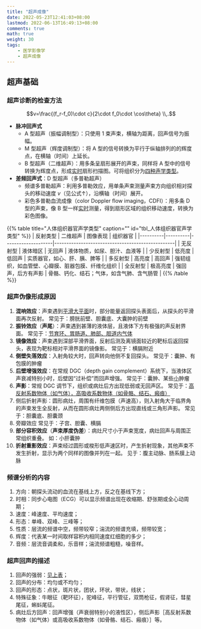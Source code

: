 ```yaml
---
title: "超声成像"
date: 2022-05-23T12:41:03+08:00
lastmod: 2022-06-13T16:49:13+08:00
comments: true
math: true
weight: 30
tags:
    - 医学影像学
    - 超声成像
---
```


## 超声基础

### 超声诊断的检查方法

$$v=\frac{(f_r-f_0)\cdot c}{2\cdot f_0\cdot \cos\theta}
\\,.$$

- **脉冲回声式**
    - A 型超声（振幅调制型）：只使用 1 束声束，横轴为距离，回声信号为振幅。
    - M 型超声（辉度调制型）：将 A 型的信号转换为平行于纵轴排列的的辉度点，在横轴（时间）上延长。
    - B 型超声（二维超声）：用多条呈扇形展开的声束，同样将 A 型中的信号转换为辉度点，形成<ins>实时</ins>扇形扫描图。可将组织分为[四种声学类型](#tbl_人体组织器官声学类型)。
- **差频回声式**：D 型超声（多普勒超声）
    - 频谱多普勒超声：利用多普勒效应，用单条声束测量声束方向组织相对探头的移动速度 $v$（见公式↑），沿横轴（时间）展开。
    - 彩色多普勒血流成像（color Doppler flow imaging，CDFI）：用多条 D 型的声束，像 B 型一样<ins>实时</ins>测量，得到扇形区域的组织移动速度，转换为彩色图像。

{{% table title="人体组织器官声学类型" caption="" id="tbl_人体组织器官声学类型"  %}}
| 反射类型 | 二维超声 | 图像表现           | 组织器官                                         |
|----------|----------|--------------------|--------------------------------------------------|
| 无反射型 | 液体暗区 | 无回声             | 液体物质，如尿、胆汁、血液等                     |
| 少反射型 | 低亮度   | 低回声             | 实质器官，如心、肝、胰、脾等                     |
| 多反射型 | 高亮度   | 高回声             | 强韧组织，如血管壁、心瓣膜、脏器包膜、纤维化组织 |
| 全反射型 | 极高亮度 | 强回声，后方有声影 | 骨骼、钙化、结石；气体，如含气肺、含气肠管       |
{{% /table %}}

### 超声伪像形成原因

1. **混响效应**：声束遇到<ins>平滑大平面</ins>时，部分能量返回探头表面后，从探头的平滑面再次反射。
   常见于：膀胱前壁、胆囊底、大囊肿的前壁
2. **振铃效应**（**声尾**）：声束遇到甚薄的液体层，且液体下方有极强的声反射界面。
   常见于：<ins>节育环、胃肠道、肺部、胆道内气体</ins>
3. **镜像效应**：声束遇到深部平滑界面，反射后测及离镜面较近的靶标后返回探头，表现为靶标相对平滑界面的镜像影。
   常见于：横膈附近
4. **侧壁失落效应**：入射角较大时，回声转向他侧不复回探头。
   常见于：囊肿、有包膜的肿瘤
5. **后壁增强效应**：在常规 DGC（depth gain complement）系统下，当液体区声衰减特别小时，后壁因“过补偿”而回声增强。
   常见于：囊肿、某些<ins>小</ins>肿瘤
6. **声影**：常规 DGC 调节下，组织或病灶后方出现低弱或无回声区。
   常见于：<ins>高反射系数物体（如气体），高吸收系数物体（如骨骼、结石、瘢痕）</ins>
7. 侧后折射声影：圆形病灶，周围有纤维包膜（声速高），则入射角大于临界角的声束发生全反射，从而在圆形病灶两侧侧后方出现直线或三角形声影。
   常见于：胆囊底、胆囊颈
8. 旁瓣效应
   常见于：子宫、胆囊、横膈
9. **部分容积效应**（**声束厚度伪差**）：病灶尺寸小于声束宽度，病灶回声与周围正常组织重叠。
   如：小肝囊肿
10. **折射重影效应**：声束经过圆形或梭形低声速区时，产生折射现象，其他声束不发生折射，显示为两个同样的图像并列在一起。
   见于：腹主动脉、肠系膜上动脉

### 频谱分析的内容

1. 方向：朝探头流动的血流在基线上方，反之在基线下方；
2. 时相：同步心电图（ECG）可以显示频谱出现在收缩期、舒张期或全心动周期；
3. 速度：峰速度、平均速度；
4. 形态：单峰、双峰、三峰等；
5. 性质：层流的频谱中空，频带较窄；湍流的频谱充填，频带较宽；
6. 辉度：代表某一时间取样容积内相同速度红细胞的多少；
7. 音频：层流音调柔和，乐音样；湍流频谱粗糙，噪音样。

### 超声回声的描述

<!-- {{% table title="超声回声强弱的描述" caption="" left_sticky=false id="tbl_超声回声强弱的描述"  %}} -->
<!-- | 描述/命名 | 常见情况       | 描述/命名 | 常见情况             | -->
<!-- |:---------:|:---------------|:---------:|:---------------------| -->
<!-- |   强回声  | 结石、钙化     |   低回声  | 肾皮质               | -->
<!-- |   高回声  | 肾窦、纤维组织 |   弱回声  | 肾锥体、正常淋巴结   | -->
<!-- |   等回声  | 肝、脾         |   无回声  | 正常充盈的胆囊、膀胱 | -->
<!-- {{% /table %}} -->
<!--  -->

1. 回声的强弱：[见上表](#tbl_人体组织器官声学类型)；
2. 回声的分布：均匀或不均匀；
3. 回声的形态：点状，斑片状，团状，环状，带状，线状；
4. 特殊征象：牛眼征（靶环征），驼峰征，平行管征，双筒枪征，假肾征，彗星尾征，蝌蚪尾征。
5. 病灶后方回声：回声增强（声衰弱特别小的液性区），侧后声影［高反射系数物体（如气体）或高吸收系数物体（如骨骼、结石、瘢痕）］等。

